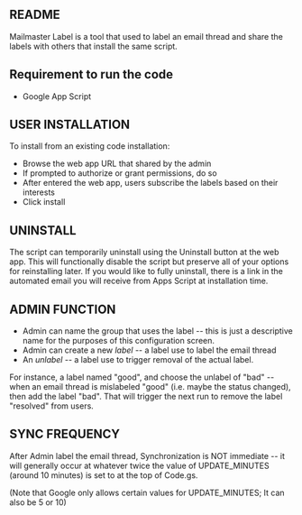 README
------

Mailmaster Label is a tool that used to label an email thread and share the labels with others that install the same script.

Requirement to run the code
----------------------------
* Google App Script
 
USER INSTALLATION
----------------------
To install from an existing code installation:

 * Browse the web app URL that shared by the admin
 * If prompted to authorize or grant permissions, do so 
 * After entered the web app, users subscribe the labels based on their interests
 * Click install


UNINSTALL
---------
The script can temporarily uninstall using the Uninstall button at the web app.
This will functionally disable the script but preserve all of your options
for reinstalling later. If you would like to fully uninstall,
there is a link in the automated email you will receive from Apps Script
at installation time.


ADMIN FUNCTION
--------------
* Admin can name the group that uses the label -- this is just a descriptive name 
for the purposes of this configuration screen. 
* Admin can create a new *label* -- a label use to label the email thread
* An *unlabel* -- a label use to trigger removal of the actual label.

For instance, a label named "good", and choose
the unlabel of "bad" -- when an email thread is mislabeled
"good" (i.e. maybe the status changed), then add the label
"bad". That will trigger the next run to remove the label
"resolved" from users.


SYNC FREQUENCY
--------------

After Admin label the email thread,
Synchronization is NOT immediate -- it will generally occur at
whatever twice the value of UPDATE_MINUTES (around 10 minutes) 
is set to at the top of Code.gs.

(Note that Google only allows certain values for UPDATE_MINUTES;
 It can also be 5 or 10)


